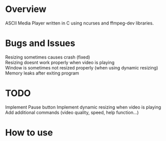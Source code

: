 # Overview
ASCII Media Player written in C using ncurses and ffmpeg-dev libraries.

# Bugs and Issues
Resizing sometimes causes crash (fixed) \
Resizing doesnt work properly when video is playing \
Window is sometimes not resized properly (when using dynamic resizing) \
Memory leaks after exiting program 

# TODO
Implement Pause button
Implement dynamic resizing when video is playing
Add additional commands (video quality, speed, help function...)

# How to use
